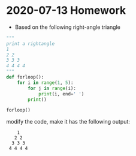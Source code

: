 # 2020-07-13 Homework

* Based on the following right-angle triangle 
```py
"""
print a rightangle
1 
2 2 
3 3 3 
4 4 4 4 
"""
def forloop():
    for i in range(1, 5):
        for j in range(i):
            print(i, end=' ')
        print()

forloop()
```

modify the code, make it has the following output:
```
    1 
   2 2 
  3 3 3 
 4 4 4 4 
```